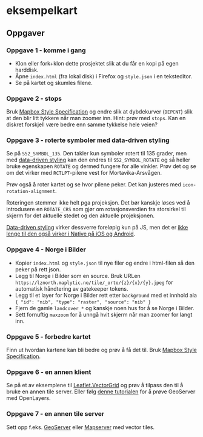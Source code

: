 # eksempelkart

## Oppgaver

### Oppgave 1 - komme i gang

* Klon eller fork+klon dette prosjektet slik at du får en kopi på egen harddisk.
* Åpne `index.html` (fra lokal disk) i Firefox og `style.json` i en teksteditor.
* Se på kartet og skumles filene.

### Oppgave 2 - stops

Bruk [Mapbox Style Specification](https://www.mapbox.com/mapbox-gl-style-spec/) og endre slik at dybdekurver (`DEPCNT`) slik at den blir litt tykkere når man zoomer inn. Hint: prøv med `stops`. Kan en diskret forskjell være bedre enn samme tykkelse hele veien?

### Oppgave 3 - roterte symboler med data-driven styling

Se på `S52_SYMBOL_135`. Den takler kun symboler rotert til 135 grader, men med [data-driven styling](https://www.mapbox.com/help/gl-dds-ref/) kan den endres til `S52_SYMBOL_ROTATE` og så heller bruke egenskapen `ROTATE` og dermed fungere for alle vinkler. Prøv det og se om det virker med `RCTLPT`-pilene vest for Mortavika-Arsvågen.

Prøv også å roter kartet og se hvor pilene peker. Det kan justeres med `icon-rotation-alignment`.

Roteringen stemmer ikke helt pga projeksjon. Det bør kanskje løses ved å introdusere en `ROTATE_CRS` som gjør om rotasjonsverdien fra storsirkel til skjerm for det aktuelle stedet og den aktuelle projeksjonen.

[Data-driven styling](https://www.mapbox.com/help/gl-dds-ref/) virker dessverre foreløpig kun på JS, men det er [ikke lenge til den også virker i Native på iOS og Android](https://github.com/mapbox/mapbox-gl-native/pull/7372).

### Oppgave 4 - Norge i Bilder

* Kopier `index.html` og `style.json` til nye filer og endre i html-filen så den peker på rett json.
* Legg til Norge i Bilder som en source. Bruk URLen `https://lznorth.maplytic.no/tile/_orto/{z}/{x}/{y}.jpeg` for automatisk håndtering av gatekeeper tokens.
* Legg til et layer for Norge i Bilder rett etter `background` med et innhold ala `{ "id": "nib", "type": "raster", "source": "nib" }`
* Fjern de gamle `landcover_*` og kanskje noen hus for å se Norge i Bilder.
* Sett fornuftig `maxzoom` for å unngå hvit skjerm når man zoomer for langt inn.

### Oppgave 5 - forbedre kartet

Finn ut hvordan kartene kan bli bedre og prøv å få det til. Bruk [Mapbox Style Specification](https://www.mapbox.com/mapbox-gl-style-spec/).

### Oppgave 6 - en annen klient

Se på et av eksemplene til [Leaflet.VectorGrid](https://github.com/Leaflet/Leaflet.VectorGrid) og prøv å tilpass den til å bruke en annen tile server. Eller følg [denne tutorialen](http://docs.geoserver.org/latest/en/user/extensions/vectortiles/tutorial.html) for å prøve GeoServer med OpenLayers.

### Oppgave 7 - en annen tile server

Sett opp f.eks. [GeoServer](http://docs.geoserver.org/latest/en/user/extensions/vectortiles/tutorial.html) eller [Mapserver](https://github.com/mapserver/mapserver/pull/5376) med vector tiles.
